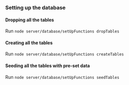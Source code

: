 ### Setting up the database

#### Dropping all the tables
Run `node server/database/setUpFunctions dropTables`

#### Creating all the tables
Run `node server/database/setUpFunctions createTables`

#### Seeding all the tables with pre-set data
Run `node server/database/setUpFunctions seedTables`